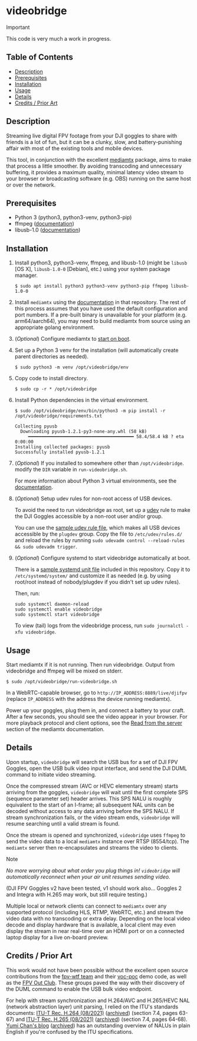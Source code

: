 # videobridge

> [!IMPORTANT]
> This code is very much a work in progress.


## Table of Contents
* [Description](#description)
* [Prerequisites](#prerequisites)
* [Installation](#installation)
* [Usage](#usage)
* [Details](#details)
* [Credits / Prior Art](#credits--prior-art)


## Description

Streaming live digital FPV footage from your DJI goggles to share with friends
is a lot of fun, but it can be a clunky, slow, and battery-punishing affair
with most of the existing tools and mobile devices.

This tool, in conjunction with the excellent
[mediamtx](https://github.com/bluenviron/mediamtx) package, aims to make that 
process a little smoother.  By avoiding transcoding and unnecessary buffering, 
it provides a maximum quality, minimal latency video stream to your browser or
broadcasting software (e.g. OBS) running on the same host or over the network.


## Prerequisites

* Python 3 (python3, python3-venv, python3-pip)
* ffmpeg ([documentation](https://ffmpeg.org/documentation.html))
* libusb-1.0 ([documentation](https://libusb.info/))

## Installation

1. Install python3, python3-venv, ffmpeg, and libusb-1.0 (might be `libusb` [OS X], `libusb-1.0-0` [Debian], etc.) using your system package manager.

    `$ sudo apt install python3 python3-venv python3-pip ffmpeg libusb-1.0-0`

1. Install `mediamtx` using the [documentation](https://github.com/bluenviron/mediamtx#installation) in that repository.  The rest of this process assumes that you have used the default configuration and port numbers.  If a pre-built binary is unavailable for your platform (e.g. arm64/aarch64), you may need to build mediamtx from source using an appropriate golang environment.
1. (*Optional*) Configure mediamtx to [start on boot](https://github.com/bluenviron/mediamtx#start-on-boot).
1. Set up a Python 3 venv for the installation (will automatically create parent directories as needed).

    `$ sudo python3 -m venv /opt/videobridge/env`

1. Copy code to install directory.

    `$ sudo cp -r * /opt/videobridge`

1. Install Python dependencies in the virtual environment.

    `$ sudo /opt/videobridge/env/bin/python3 -m pip install -r /opt/videobridge/requirements.txt`

    ```
    Collecting pyusb
      Downloading pyusb-1.2.1-py3-none-any.whl (58 kB)
         ━━━━━━━━━━━━━━━━━━━━━━━━━━━━━━━━━━━━━━━━ 58.4/58.4 kB ? eta 0:00:00
    Installing collected packages: pyusb
    Successfully installed pyusb-1.2.1
    ```

1. (*Optional*) If you installed to somewhere other than `/opt/videobridge`.  modify the `DIR` variable in `run-videobridge.sh`.

    For more information about Python 3 virtual environments, see the
    [documentation](https://docs.python.org/3/library/venv.html).

1. (*Optional*) Setup udev rules for non-root access of USB devices.

    To avoid the need to run videobridge as root, set up a [udev](https://www.man7.org/linux/man-pages/man7/udev.7.html)
    rule to make the DJI Goggles accessible by a non-root user and/or group.

    You can use the [sample udev rule file](install/00-usb-permissions.rules), which makes all USB devices accessible by the `plugdev` group.
    Copy the file to `/etc/udev/rules.d/` and reload the rules by running `sudo udevadm control --reload-rules && sudo udevadm trigger`.

1. (*Optional*) Configure systemd to start videobridge automatically at boot.

    There is a [sample systemd unit file](install/videobridge.service) included in this repository.  Copy it to `/etc/systemd/system/` and
    customize it as needed (e.g. by using root/root instead of nobody/plugdev if you didn't set up udev rules).

    Then, run:

    ```
    sudo systemctl daemon-reload
    sudo systemctl enable videobridge
    sudo systemctl start videobridge
    ```

    To view (tail) logs from the videobridge process, run `sudo journalctl -xfu videobridge`.

## Usage


Start mediamtx if it is not running.  Then run videobridge.
Output from videobridge and ffmpeg will be mixed on stderr.

    $ sudo /opt/videobridge/run-videobridge.sh

In a WebRTC-capable browser, go to `http://IP_ADDRESS:8889/live/djifpv`
(replace `IP_ADDRESS` with the address the device running mediamtx).

Power up your goggles, plug them in, and connect a battery to your craft.
After a few seconds, you should see the video appear in your browser.
For more playback protocol and client options, see the [Read from the server](https://github.com/bluenviron/mediamtx#read-from-the-server)
section of the mediamtx documentation.


## Details

Upon startup, `videobridge` will search the USB bus for a set of DJI FPV Goggles,
open the USB bulk video input interface, and send the DJI DUML command to
initiate video streaming.

Once the compressed stream (AVC or HEVC elementary stream) starts arriving from
the goggles, `videobridge` will wait until the first complete SPS (sequence
parameter set) header arrives.  This SPS NALU is roughly equivalent to the 
start of an I-frame; all subsequent NAL units can be decoded without access to
any data arriving before the SPS NALU.  If stream synchronization fails, or the
video stream ends, `videobridge` will resume searching until a valid stream is
found.

Once the stream is opened and synchronized, `videobridge` uses `ffmpeg` to
send the video data to a local `mediamtx` instance over RTSP (8554/tcp).
The `mediamtx` server then re-encapsulates and streams the video to clients.

> [!NOTE]
> *No more worrying about what order you plug things in!  `videobridge` will
> automatically reconnect when your air unit resumes sending video.*

(DJI FPV Goggles v2 have been tested, v1 should work also... Goggles 2 and
Integra with H.265 may work, but still require testing.)

Multiple local or network clients can connect to `mediamtx` over any supported
protocol (including HLS, RTMP, WebRTC, etc.) and stream the video data
with no transcoding or extra delay.  Depending on the local video decode and
display hardware that is available, a local client may even display the stream
in near real-time over an HDMI port or on a connected laptop display for a live
on-board preview.


## Credits / Prior Art

This work would not have been possible without the excellent open source
contributions from the [fpv-wtf team](https://github.com/fpv-wtf/) and their
[voc-poc](https://github.com/fpv-wtf/voc-poc/) demo code, as well as the
[FPV Out Club](https://github.com/fpvout).  These groups paved the way with
their discovery of the DUML command to enable the USB bulk video endpoint.

For help with stream synchronization and H.264/AVC and H.265/HEVC NAL (network
abstraction layer) unit parsing, I relied on the ITU's standards documents:
[ITU-T Rec. H.264 (08/2021)](https://www.itu.int/rec/dologin_pub.asp?lang=e&id=T-REC-H.264-202108-I!!PDF-E&type=items)
([archived](https://web.archive.org/web/20230424014548/https://www.itu.int/rec/dologin_pub.asp?lang=e&id=T-REC-H.264-202108-I!!PDF-E&type=items))
(section 7.4, pages 63-67) and
[ITU-T Rec. H.265 (08/2021)](https://www.itu.int/rec/dologin_pub.asp?lang=e&id=T-REC-H.265-202108-I!!PDF-E&type=items)
([archived](https://web.archive.org/web/20211118144215/https://www.itu.int/rec/dologin_pub.asp?lang=e&id=T-REC-H.265-202108-I!!PDF-E&type=items))
(section 7.4, pages 64-68).
[Yumi Chan's blog](https://yumichan.net/video-processing/video-compression/introduction-to-h264-nal-unit/)
([archived](https://web.archive.org/web/20230330054552/https://yumichan.net/video-processing/video-compression/introduction-to-h264-nal-unit/))
has an outstanding overview of NALUs in plain English if you're confused by
the ITU specifications.
